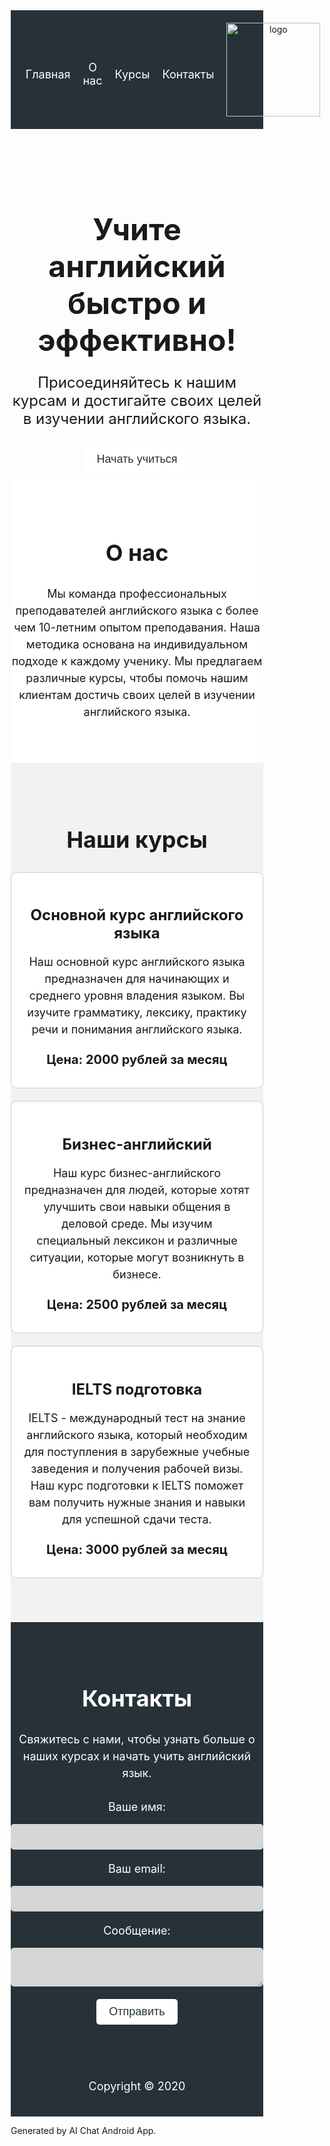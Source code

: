 <!DOCTYPE html> 
<html> 
 <style>
* { 
 margin: 0; 
 padding: 0; 
 box-sizing: border-box; 
} 
header { 
 background: #263238; 
 color: #fff; 
 padding: 20px 0; 
} 
header .container { 
 display: flex; 
 justify-content: space-between; 
 align-items: center; 
} 
header nav ul { 
 list-style: none; 
 display: flex; 
 align-items: center; 
} 
header nav ul li { 
 margin-right: 20px; 
} 
header nav ul li a { 
 color: #fff; 
 text-decoration: none; 
 font-size: 18px; 
} 
header nav ul li a:hover { 
 text-decoration: underline; 
} 
header .logo img { 
 width: 150px; 
} 
#hero { 
 background: url('images/hero.jpg') no-repeat center center/cover; 
 height: 500px; 
 display: flex; 
 align-items: center; 
} 
#hero .container { 
 text-align: center; 
} 
#hero h1 { 
 font-size: 48px; 
 margin-bottom: 20px; 
} 
#hero p { 
 font-size: 24px; 
 margin-bottom: 30px; 
} 
#hero button { 
 background: #fff; 
 color: #263238; 
 border: none; 
 padding: 10px 20px; 
 font-size: 18px; 
 border-radius: 5px; 
 cursor: pointer; 
} 
#hero button:hover { 
 background: #263238; 
 color: #fff; 
} 
/* Стили для секции "О нас" */ 
#about { 
 background: #fff; 
 padding: 50px 0; 
} 
#about .container { 
 text-align: center; 
} 
#about h2 { 
 font-size: 36px; 
 margin-bottom: 30px; 
} 
#about p { 
 font-size: 18px; 
 line-height: 1.5; 
} 
/* Стили для секции "Наши курсы" */ 
#courses { 
 background: #f2f2f2; 
 padding: 50px 0; 
} 
#courses .container { 
 text-align: center; 
} 
#courses h2 { 
 font-size: 36px; 
 margin-bottom: 30px; 
} 
.course { 
 background: #fff; 
 border: 1px solid #ccc; 
 padding: 20px; 
 margin-bottom: 20px; 
 border-radius: 10px; 
}  
.course h3 { 
 font-size: 24px; 
 margin-bottom: 10px; 
}  
.course p { 
 font-size: 18px; 
 line-height: 1.5; 
 margin-bottom: 10px; 
}  
.course .price { 
 font-size: 20px; 
 font-weight: bold; 
}  
/* Стили для секции "Контакты" */ 
#contact { 
 background: #263238; 
 color: #fff; 
 padding: 50px 0; 
}  
#contact .container { 
 text-align: center; 
}  
#contact h2 { 
 font-size: 36px; 
 margin-bottom: 30px; 
}  
#contact p { 
 font-size: 18px; 
 line-height: 1.5; 
 margin-bottom: 30px; 
}  
#contact form label { 
 font-size: 18px; 
 display: block; 
}  
#contact form input, 
#contact form textarea { 
 width: 100%; 
 padding: 10px; 
 margin-bottom: 20px; 
 border-radius: 5px; 
 border: none; 
 background: rgba(255,255,255,0.8); 
 font-size: 18px; 
}  
#contact form button { 
 background: #fff; 
 color: #263238; 
 border: none; 
 padding: 10px 20px; 
 font-size: 18px; 
 border-radius: 5px; 
 cursor: pointer; 
} 
#contact form button:hover { 
 background: #263238; 
 color: #fff; 
}  
/* Стили для подвала */ 
footer { 
 background: #263238; 
 color: #fff; 
 padding: 20px 0; 
}  
footer .container { 
 text-align: center; 
}  
footer p { 
 font-size: 18px; 
} 
</style>
<head> 
 <title></title> 

</head> 
<body> 
 <header> 
  <div class="container"> 
   <nav> 
    <ul> 
     <li><a href="#">Главная</a></li> 
     <li><a href="#">О нас</a></li> 
     <li><a href="#">Курсы</a></li> 
     <li><a href="#">Контакты</a></li> 
    </ul> 
   </nav> 
   <div class="logo"> 
    <a href="#"><img src="images/logo.png" alt="logo"></a> 
   </div> 
  </div> 
 </header> 
 <section id="hero"> 
  <div class="container"> 
   <h1>Учите английский быстро и эффективно!</h1> 
   <p>Присоединяйтесь к нашим курсам и достигайте своих целей в изучении английского языка.</p> 
   <button>Начать учиться</button> 
  </div> 
 </section> 
 <section id="about"> 
  <div class="container"> 
   <h2>О нас</h2> 
   <p>Мы команда профессиональных преподавателей английского языка с более чем 10-летним опытом преподавания. Наша методика основана на индивидуальном подходе к каждому ученику. Мы предлагаем различные курсы, чтобы помочь нашим клиентам достичь своих целей в изучении английского языка.</p> 
  </div> 
 </section> 
 <section id="courses"> 
  <div class="container"> 
   <h2>Наши курсы</h2> 
   <div class="course"> 
    <h3>Основной курс английского языка</h3> 
    <p>Наш основной курс английского языка предназначен для начинающих и среднего уровня владения языком. Вы изучите грамматику, лексику, практику речи и понимания английского языка.</p> 
    <p class="price">Цена: 2000 рублей за месяц</p> 
   </div> 
   <div class="course"> 
    <h3>Бизнес-английский</h3> 
    <p>Наш курс бизнес-английского предназначен для людей, которые хотят улучшить свои навыки общения в деловой среде. Мы изучим специальный лексикон и различные ситуации, которые могут возникнуть в бизнесе.</p> 
    <p class="price">Цена: 2500 рублей за месяц</p> 
   </div> 
   <div class="course"> 
    <h3>IELTS подготовка</h3> 
    <p>IELTS - международный тест на знание английского языка, который необходим для поступления в зарубежные учебные заведения и получения рабочей визы. Наш курс подготовки к IELTS поможет вам получить нужные знания и навыки для успешной сдачи теста.</p> 
    <p class="price">Цена: 3000 рублей за месяц</p> 
   </div> 
  </div> 
 </section> 
 <section id="contact"> 
  <div class="container"> 
   <h2>Контакты</h2> 
   <p>Свяжитесь с нами, чтобы узнать больше о наших курсах и начать учить английский язык.</p> 
   <form> 
    <label>Ваше имя:</label><br> 
    <input type="text" name="name" required><br> 
    <label>Ваш email:</label><br> 
    <input type="email" name="email" required><br> 
    <label>Сообщение:</label><br> 
    <textarea name="message" required></textarea><br> 
    <button>Отправить</button> 
   </form> 
  </div> 
 </section> 
 <footer> 
  <div class="container"> 
   <p>Copyright &copy; 2020</p> 
  </div> 
 </footer> 
 <!-- подключение скриптов --> 
 <script src="main.js"></script> 
</body> 
</html> 
 
Generated by AI Chat Android App.
